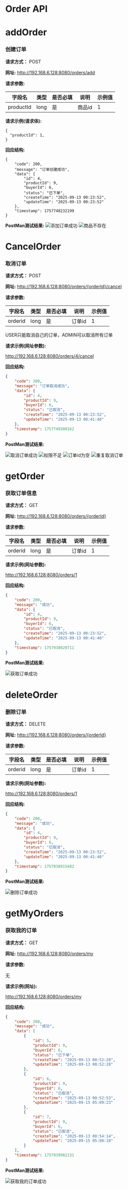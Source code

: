 # Order API

# addOrder

###  创建订单

**请求方式：** POST

**网址:** http://192.168.6.128:8080/orders/add

**请求参数:**

| 字段名         | 类型     | 是否必填 | 说明      | 示例值              |
| ----------- | ------ | ---- | ---------------- |-|
| productId   | long   | 是    | 商品id      | 1            |


**请求示例(请求体):**

```
{
  "productId": 1,
}
```

**回应结构:**

```
{
    "code": 200,
    "message": "订单创建成功",
    "data": {
        "id": 4,
        "productId": 9,
        "buyerId": 6,
        "status": "已下单",
        "createTime": "2025-09-13 00:23:52",
        "updateTime": "2025-09-13 00:23:52"
    },
    "timestamp": 1757748232199
}
```
**PostMan测试结果:**
![](OrderImgs/AddSuc.png "添加订单成功")
![](OrderImgs/AddOrdFail.png "商品不存在")

# CancelOrder

###  取消订单

**请求方式：** POST

**网址:** http://192.168.6.128:8080/orders/{orderId}/cancel

**请求参数:**

| 字段名         | 类型     | 是否必填 | 说明      | 示例值              |
| ----------- | ------ | ---- | ---------------- |-|
| orderid     | long   | 是    | 订单id      | 1            |

USER只能取消自己的订单，ADMIN可以取消所有订单

**请求示例(网址参数):**

http://192.168.6.128:8080/orders/4/cancel

**回应结构:**

```json
{
    "code": 200,
    "message": "订单取消成功",
    "data": {
        "id": 4,
        "productId": 9,
        "buyerId": 6,
        "status": "已取消",
        "createTime": "2025-09-13 00:23:52",
        "updateTime": "2025-09-13 00:41:40"
    },
    "timestamp": 1757749300162
}
```

**PostMan测试结果:**

![](OrderImgs/CanSuc.png "取消订单成功")
![](OrderImgs/CanAccessFail.png "权限不足")
![](OrderImgs/CanNull.png "订单id为空")
![](OrderImgs/ReCan.png "重复取消订单")

# getOrder

### 获取订单信息

**请求方式：** GET

**网址:** http://192.168.6.128:8080/orders/{orderId}

**请求参数:**

| 字段名         | 类型     | 是否必填 | 说明      | 示例值              |
| ----------- | ------ | ---- | ---------------- |-|
| orderid     | long   | 是    | 订单id      | 1            |

**请求示例(网址参数):**

http://192.168.6.128:8080/orders/1

**回应结构:**

```json
{
    "code": 200,
    "message": "成功",
    "data": {
        "id": 4,
        "productId": 9,
        "buyerId": 6,
        "status": "已取消",
        "createTime": "2025-09-13 00:23:52",
        "updateTime": "2025-09-13 00:41:40"
    },
    "timestamp": 1757938020711
}
```

**PostMan测试结果:**

![](OrderImgs/getOrder.png "获取订单成功")

# deleteOrder

### 删除订单

**请求方式：** DELETE

**网址:** http://192.168.6.128:8080/orders/{orderId}

**请求参数:**

| 字段名         | 类型     | 是否必填 | 说明      | 示例值              |
| ----------- | ------ | ---- | ---------------- |-|
| orderid     | long   | 是    | 订单id      | 1            |

**请求示例(网址参数):**

http://192.168.6.128:8080/orders/1

**回应结构:**   

```json
{
    "code": 200,
    "message": "成功",
    "data": {
        "id": 4,
        "productId": 9,
        "buyerId": 6,
        "status": "已取消",
        "createTime": "2025-09-13 00:23:52",
        "updateTime": "2025-09-13 00:41:40"
    },
    "timestamp": 1757938915482
}
```

**PostMan测试结果:**

![](OrderImgs/delOrder.png "删除订单成功")


# getMyOrders

### 获取我的订单

**请求方式：** GET

**网址:** http://192.168.6.128:8080/orders/my

**请求参数:**

无

**请求示例(网址):**

http://192.168.6.128:8080/orders/my

**回应结构:**

```json
{
    "code": 200,
    "message": "成功",
    "data": [
        {
            "id": 5,
            "productId": 9,
            "buyerId": 6,
            "status": "已下单",
            "createTime": "2025-09-13 00:52:28",
            "updateTime": "2025-09-13 00:52:28"
        },
        {
            "id": 6,
            "productId": 9,
            "buyerId": 6,
            "status": "已取消",
            "createTime": "2025-09-13 00:52:53",
            "updateTime": "2025-09-15 05:09:23"
        },
        {
            "id": 7,
            "productId": 9,
            "buyerId": 6,
            "status": "已取消",
            "createTime": "2025-09-13 00:54:14",
            "updateTime": "2025-09-15 05:08:18"
        }
    ],
    "timestamp": 1757939982131
}
```

**PostMan测试结果:**

![](OrderImgs/myOrder.png "获取我的订单成功")